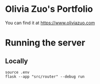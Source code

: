 # Olivia Zuo's Portfolio

You can find it at https://www.oliviazuo.com

# Running the server

## Locally
```
source .env
flask --app "src/router" --debug run
```
